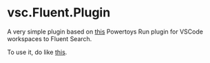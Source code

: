 # vsc.Fluent.Plugin
A very simple plugin based on [this](https://github.com/microsoft/PowerToys/tree/main/src/modules/launcher/Plugins/Community.PowerToys.Run.Plugin.VSCodeWorkspaces) Powertoys Run plugin for VSCode workspaces to Fluent Search.

To use it, do like [this](https://github.com/adirh3/Fluent-Search/wiki/3.x-Plugins-Developer-Guide#load-the-search-app).
